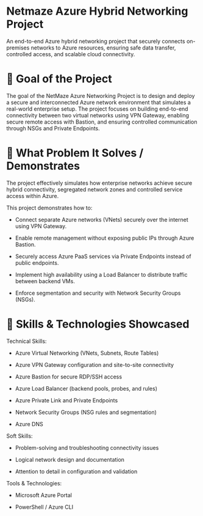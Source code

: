 # Netmaze Azure Hybrid Networking Project
An end-to-end Azure hybrid networking project that securely connects on-premises networks to Azure resources, ensuring safe data transfer, controlled access, and scalable cloud connectivity.

# 🎯 Goal of the Project

The goal of the NetMaze Azure Networking Project is to design and deploy a secure and interconnected Azure network environment that simulates a real-world enterprise setup. The project focuses on building end-to-end connectivity between two virtual networks using VPN Gateway, enabling secure remote access with Bastion, and ensuring controlled communication through NSGs and Private Endpoints.

# 🧩 What Problem It Solves / Demonstrates

The project effectively simulates how enterprise networks achieve secure hybrid connectivity, segregated network zones and controlled service access within Azure.

This project demonstrates how to:

- Connect separate Azure networks (VNets) securely over the internet using VPN Gateway.

- Enable remote management without exposing public IPs through Azure Bastion.

- Securely access Azure PaaS services via Private Endpoints instead of public endpoints.

- Implement high availability using a Load Balancer to distribute traffic between backend VMs.

- Enforce segmentation and security with Network Security Groups (NSGs).

# 🧠 Skills & Technologies Showcased

Technical Skills:

- Azure Virtual Networking (VNets, Subnets, Route Tables)

- Azure VPN Gateway configuration and site-to-site connectivity

- Azure Bastion for secure RDP/SSH access

- Azure Load Balancer (backend pools, probes, and rules)

- Azure Private Link and Private Endpoints

- Network Security Groups (NSG rules and segmentation)

- Azure DNS

Soft Skills:

- Problem-solving and troubleshooting connectivity issues

- Logical network design and documentation

- Attention to detail in configuration and validation

Tools & Technologies:

- Microsoft Azure Portal

- PowerShell / Azure CLI

